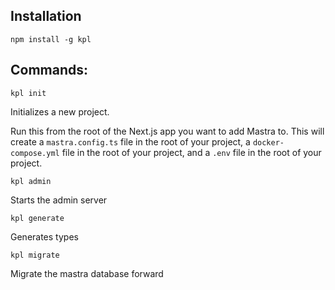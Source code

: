 ## Installation

`npm install -g kpl`

## Commands:

`kpl init`

Initializes a new project.

Run this from the root of the Next.js app you want to add Mastra to. This will create a `mastra.config.ts` file in the root of your project, a `docker-compose.yml` file in the root of your project, and a `.env` file in the root of your project.

`kpl admin`

Starts the admin server

`kpl generate`

Generates types

`kpl migrate`

Migrate the mastra database forward
